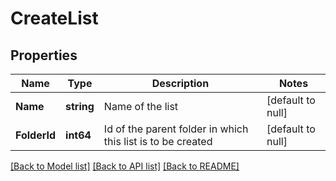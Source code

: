 # CreateList

## Properties
Name | Type | Description | Notes
------------ | ------------- | ------------- | -------------
**Name** | **string** | Name of the list | [default to null]
**FolderId** | **int64** | Id of the parent folder in which this list is to be created | [default to null]

[[Back to Model list]](../README.md#documentation-for-models) [[Back to API list]](../README.md#documentation-for-api-endpoints) [[Back to README]](../README.md)


